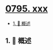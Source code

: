 # [0795. xxx](https://github.com/Tdahuyou/TNotes.leetcode/tree/main/notes/0795.%20xxx)

<!-- region:toc -->

- [1. 📝 概述](#1--概述)

<!-- endregion:toc -->

## 1. 📝 概述
